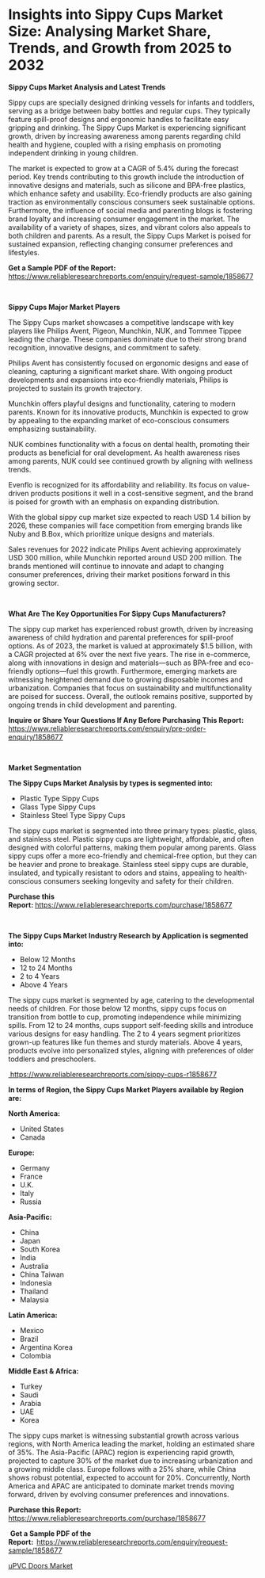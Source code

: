 <p><h1>Insights into Sippy Cups Market Size: Analysing Market Share, Trends, and Growth from 2025 to 2032</h1></p><p><strong>Sippy Cups Market Analysis and Latest Trends</strong></p>
<p><p>Sippy cups are specially designed drinking vessels for infants and toddlers, serving as a bridge between baby bottles and regular cups. They typically feature spill-proof designs and ergonomic handles to facilitate easy gripping and drinking. The Sippy Cups Market is experiencing significant growth, driven by increasing awareness among parents regarding child health and hygiene, coupled with a rising emphasis on promoting independent drinking in young children. </p><p>The market is expected to grow at a CAGR of 5.4% during the forecast period. Key trends contributing to this growth include the introduction of innovative designs and materials, such as silicone and BPA-free plastics, which enhance safety and usability. Eco-friendly products are also gaining traction as environmentally conscious consumers seek sustainable options. Furthermore, the influence of social media and parenting blogs is fostering brand loyalty and increasing consumer engagement in the market. The availability of a variety of shapes, sizes, and vibrant colors also appeals to both children and parents. As a result, the Sippy Cups Market is poised for sustained expansion, reflecting changing consumer preferences and lifestyles.</p></p>
<p><strong>Get a Sample PDF of the Report:&nbsp;</strong> <a href="https://www.reliableresearchreports.com/enquiry/request-sample/1858677?utm_campaign=2387&utm_medium=2&utm_source=Github&utm_content=ia&utm_term=07022025&utm_id=sippy-cups">https://www.reliableresearchreports.com/enquiry/request-sample/1858677</a></p>
<p>&nbsp;</p>
<p><strong>Sippy Cups Major Market Players</strong></p>
<p><p>The Sippy Cups market showcases a competitive landscape with key players like Philips Avent, Pigeon, Munchkin, NUK, and Tommee Tippee leading the charge. These companies dominate due to their strong brand recognition, innovative designs, and commitment to safety. </p><p>Philips Avent has consistently focused on ergonomic designs and ease of cleaning, capturing a significant market share. With ongoing product developments and expansions into eco-friendly materials, Philips is projected to sustain its growth trajectory.</p><p>Munchkin offers playful designs and functionality, catering to modern parents. Known for its innovative products, Munchkin is expected to grow by appealing to the expanding market of eco-conscious consumers emphasizing sustainability.</p><p>NUK combines functionality with a focus on dental health, promoting their products as beneficial for oral development. As health awareness rises among parents, NUK could see continued growth by aligning with wellness trends.</p><p>Evenflo is recognized for its affordability and reliability. Its focus on value-driven products positions it well in a cost-sensitive segment, and the brand is poised for growth with an emphasis on expanding distribution.</p><p>With the global sippy cup market size expected to reach USD 1.4 billion by 2026, these companies will face competition from emerging brands like Nuby and B.Box, which prioritize unique designs and materials.</p><p>Sales revenues for 2022 indicate Philips Avent achieving approximately USD 300 million, while Munchkin reported around USD 200 million. The brands mentioned will continue to innovate and adapt to changing consumer preferences, driving their market positions forward in this growing sector.</p></p>
<p>&nbsp;</p>
<p><strong>What Are The Key Opportunities For Sippy Cups Manufacturers?</strong></p>
<p><p>The sippy cup market has experienced robust growth, driven by increasing awareness of child hydration and parental preferences for spill-proof options. As of 2023, the market is valued at approximately $1.5 billion, with a CAGR projected at 6% over the next five years. The rise in e-commerce, along with innovations in design and materials—such as BPA-free and eco-friendly options—fuel this growth. Furthermore, emerging markets are witnessing heightened demand due to growing disposable incomes and urbanization. Companies that focus on sustainability and multifunctionality are poised for success. Overall, the outlook remains positive, supported by ongoing trends in child development and parenting.</p></p>
<p><strong>Inquire or Share Your Questions If Any Before Purchasing This Report:</strong> <a href="https://www.reliableresearchreports.com/enquiry/pre-order-enquiry/1858677?utm_campaign=2387&utm_medium=2&utm_source=Github&utm_content=ia&utm_term=07022025&utm_id=sippy-cups">https://www.reliableresearchreports.com/enquiry/pre-order-enquiry/1858677</a></p>
<p>&nbsp;</p>
<p><strong>Market Segmentation</strong></p>
<p><strong>The Sippy Cups Market Analysis by types is segmented into:</strong></p>
<p><ul><li>Plastic Type Sippy Cups</li><li>Glass Type Sippy Cups</li><li>Stainless Steel Type Sippy Cups</li></ul></p>
<p><p>The sippy cups market is segmented into three primary types: plastic, glass, and stainless steel. Plastic sippy cups are lightweight, affordable, and often designed with colorful patterns, making them popular among parents. Glass sippy cups offer a more eco-friendly and chemical-free option, but they can be heavier and prone to breakage. Stainless steel sippy cups are durable, insulated, and typically resistant to odors and stains, appealing to health-conscious consumers seeking longevity and safety for their children.</p></p>
<p><strong>Purchase this Report:&nbsp;</strong><a href="https://www.reliableresearchreports.com/purchase/1858677?utm_campaign=2387&utm_medium=2&utm_source=Github&utm_content=ia&utm_term=07022025&utm_id=sippy-cups">https://www.reliableresearchreports.com/purchase/1858677</a></p>
<p>&nbsp;</p>
<p><strong>The Sippy Cups Market Industry Research by Application is segmented into:</strong></p>
<p><ul><li>Below 12 Months</li><li>12 to 24 Months</li><li>2 to 4 Years</li><li>Above 4 Years</li></ul></p>
<p><p>The sippy cups market is segmented by age, catering to the developmental needs of children. For those below 12 months, sippy cups focus on transition from bottle to cup, promoting independence while minimizing spills. From 12 to 24 months, cups support self-feeding skills and introduce various designs for easy handling. The 2 to 4 years segment prioritizes grown-up features like fun themes and sturdy materials. Above 4 years, products evolve into personalized styles, aligning with preferences of older toddlers and preschoolers.</p></p>
<p><a href="https://www.reliableresearchreports.com/sippy-cups-r1858677?utm_campaign=2387&utm_medium=2&utm_source=Github&utm_content=ia&utm_term=07022025&utm_id=sippy-cups">&nbsp;https://www.reliableresearchreports.com/sippy-cups-r1858677</a></p>
<p><strong>In terms of Region, the Sippy Cups Market Players available by Region are:</strong></p>
<p>
    <p> <strong> North America: </strong>
        <ul>
            <li>United States</li>
            <li>Canada</li>
        </ul>
        </p> 
    <p> <strong> Europe: </strong>
        <ul>
            <li>Germany</li>
            <li>France</li>
            <li>U.K.</li>
            <li>Italy</li>
            <li>Russia</li>
        </ul>
        </p> 
    <p> <strong> Asia-Pacific: </strong>
        <ul>
            <li>China</li>
            <li>Japan</li>
            <li>South Korea</li>
            <li>India</li>
            <li>Australia</li>
            <li>China Taiwan</li>
            <li>Indonesia</li>
            <li>Thailand</li>
            <li>Malaysia</li>
        </ul>
        </p> 
    <p> <strong> Latin America: </strong>
        <ul>
            <li>Mexico</li>
            <li>Brazil</li>
            <li>Argentina Korea</li>
            <li>Colombia</li>
        </ul>
        </p> 
    <p> <strong> Middle East & Africa: </strong>
        <ul>
            <li>Turkey</li>
            <li>Saudi</li>
            <li>Arabia</li>
            <li>UAE</li>
            <li>Korea</li>
        </ul>
    </p>
    </p>
<p><p>The sippy cups market is witnessing substantial growth across various regions, with North America leading the market, holding an estimated share of 35%. The Asia-Pacific (APAC) region is experiencing rapid growth, projected to capture 30% of the market due to increasing urbanization and a growing middle class. Europe follows with a 25% share, while China shows robust potential, expected to account for 20%. Concurrently, North America and APAC are anticipated to dominate market trends moving forward, driven by evolving consumer preferences and innovations.</p></p>
<p><strong>Purchase this Report: </strong><a href="https://www.reliableresearchreports.com/purchase/1858677?utm_campaign=2387&utm_medium=2&utm_source=Github&utm_content=ia&utm_term=07022025&utm_id=sippy-cups">https://www.reliableresearchreports.com/purchase/1858677</a></p>
<p>&nbsp;<strong>Get a Sample PDF of the Report:&nbsp;&nbsp;</strong><a href="https://www.reliableresearchreports.com/enquiry/request-sample/1858677?utm_campaign=2387&utm_medium=2&utm_source=Github&utm_content=ia&utm_term=07022025&utm_id=sippy-cups">https://www.reliableresearchreports.com/enquiry/request-sample/1858677</a></p>
<p><strong></strong></p>
<p><p><a href="https://github.com/jaquelynhasenaue8/Market-Research-Report-List-1/blob/main/upvc-doors-market.md?utm_campaign=2387&utm_medium=2&utm_source=Github&utm_content=ia&utm_term=07022025&utm_id=sippy-cups">uPVC Doors Market</a></p></p>